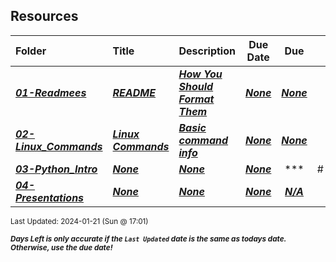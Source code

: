 ## Resources

| Folder | Title | Description | Due Date | Due |  |
|:------|:------|:------|:-----:|:-----:|-----|
| ***<a href="https://github.com/rugbyprof/4443-5373-Mobile-Apps/tree/master/Resources/01-Readmees">01-Readmees</a>*** | ***<a href="https://github.com/rugbyprof/4443-5373-Mobile-Apps/tree/master/Resources/01-Readmees"> README </a>*** | ***<a href="https://github.com/rugbyprof/4443-5373-Mobile-Apps/tree/master/Resources/01-Readmees"> How You Should Format Them</a>*** | ***<a href="https://github.com/rugbyprof/4443-5373-Mobile-Apps/tree/master/Resources/01-Readmees">None</a>*** | ***<a href="https://github.com/rugbyprof/4443-5373-Mobile-Apps/tree/master/Resources/01-Readmees"> None</a>*** |  |
| ***<a href="https://github.com/rugbyprof/4443-5373-Mobile-Apps/tree/master/Resources/02-Linux_Commands">02-Linux_Commands</a>*** | ***<a href="https://github.com/rugbyprof/4443-5373-Mobile-Apps/tree/master/Resources/02-Linux_Commands"> Linux Commands </a>*** | ***<a href="https://github.com/rugbyprof/4443-5373-Mobile-Apps/tree/master/Resources/02-Linux_Commands"> Basic command info</a>*** | ***<a href="https://github.com/rugbyprof/4443-5373-Mobile-Apps/tree/master/Resources/02-Linux_Commands">None</a>*** | ***<a href="https://github.com/rugbyprof/4443-5373-Mobile-Apps/tree/master/Resources/02-Linux_Commands"> None</a>*** |  |
| ***<a href="https://github.com/rugbyprof/4443-5373-Mobile-Apps/tree/master/Resources/03-Python_Intro">03-Python_Intro</a>*** | ***<a href="https://github.com/rugbyprof/4443-5373-Mobile-Apps/tree/master/Resources/03-Python_Intro">None</a>*** | ***<a href="https://github.com/rugbyprof/4443-5373-Mobile-Apps/tree/master/Resources/03-Python_Intro">None</a>*** | ***<a href="https://github.com/rugbyprof/4443-5373-Mobile-Apps/tree/master/Resources/03-Python_Intro">None</a>*** | ***<a href="https://github.com/rugbyprof/4443-5373-Mobile-Apps/tree/master/Resources/03-Python_Intro">| #   | File                                                 | Description |</a>*** |  |
| ***<a href="https://github.com/rugbyprof/4443-5373-Mobile-Apps/tree/master/Resources/04-Presentations">04-Presentations</a>*** | ***<a href="https://github.com/rugbyprof/4443-5373-Mobile-Apps/tree/master/Resources/04-Presentations">None</a>*** | ***<a href="https://github.com/rugbyprof/4443-5373-Mobile-Apps/tree/master/Resources/04-Presentations">None</a>*** | ***<a href="https://github.com/rugbyprof/4443-5373-Mobile-Apps/tree/master/Resources/04-Presentations">None</a>*** | ***<a href="https://github.com/rugbyprof/4443-5373-Mobile-Apps/tree/master/Resources/04-Presentations">N/A</a>*** |  |

<sup>Last Updated: 2024-01-21 (Sun @ 17:01)</sup> 

<sup>***Days Left is only accurate if the `Last Updated` date is the same as todays date. Otherwise, use the due date!***</sup> 